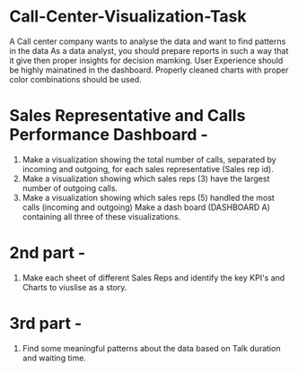# Call-Center-Visualization-Task
A Call center company wants to analyse the data and want to find patterns in the data As a data analyst, you should prepare reports in such a way that it give then proper insights for decision mamking. User Experience should be highly mainatined in the dashboard. Properly cleaned charts with proper color combinations should be used.


# Sales Representative and Calls Performance Dashboard -
1. Make a visualization showing the total number of calls, separated by incoming and outgoing, for each sales representative (Sales rep id).
2. Make a visualization showing which sales reps (3) have the largest number of outgoing calls.
3. Make a visualization showing which sales reps (5) handled the most calls (incoming and outgoing) Make a dash board (DASHBOARD A) containing all three of these visualizations.



# 2nd part -
1. Make each sheet of different Sales Reps and identify the key KPI's and Charts to viuslise as a story.



# 3rd part -
1. Find some meaningful patterns about the data based on Talk duration and waiting time.
